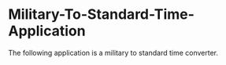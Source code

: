 # Military-To-Standard-Time-Application
The following application is a military to standard time converter. 
